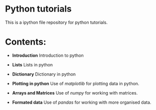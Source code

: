 # Python tutorials

This is a ipython file repository for python tutorials.

# Contents:

* **Introduction**
   Introduction to python

* **Lists**
   Lists in python

* **Dictionary**
   Dictionary in python

* **Plotting in python**
   Use of _matplotlib_ for plotting data in python.

* **Arrays and Matrices**
   Use of _numpy_ for working with matrices.

* **Formated data**
   Use of _pandas_ for working with more organised data.

 
